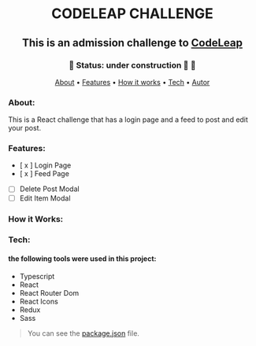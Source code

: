 <h1 align="center" href> CODELEAP CHALLENGE </h1>
<h2 align="center"> This is an admission challenge to <a href="https://www.codeleap.co.uk/">CodeLeap</a>
</h2>

<h3 align="center">
🚧 Status: under construction 🚀 🚧
</h3>

<p align="center">
 <a href="#about">About</a> •
 <a href="#features">Features</a> • 
 <a href="#how-it-works">How it works</a> • 
 <a href="#tech">Tech</a> • 
 <a href="#autor">Autor</a>
</p>

### About:
This is a React challenge that has a login page and a feed to post and edit your post. 

### Features:

- [ x ] Login Page
- [ x ] Feed Page
- [ ] Delete Post Modal
- [ ] Edit Item Modal

### How it Works:

### Tech:
#### the following tools were used in this project:

- Typescript
- React
- React Router Dom
- React Icons
- Redux
- Sass
> You can see the [package.json](https://google.com.br) file.